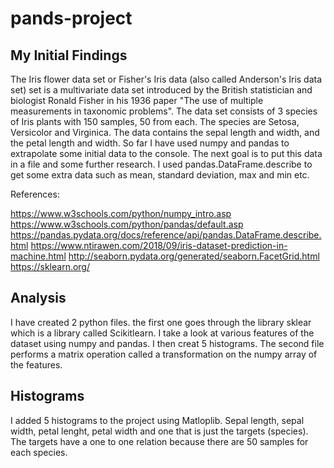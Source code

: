 # pands-project

## My Initial Findings

The Iris flower data set or Fisher's Iris data (also called Anderson's Iris data set) set is a multivariate data set introduced by the British statistician and biologist Ronald Fisher in his 1936 paper "The use of multiple measurements in taxonomic problems". The data set consists of 3 species of Iris plants with 150 samples, 50 from each. The species are Setosa, Versicolor and Virginica. The data contains the sepal length and width, and the petal length and width. So far I have used numpy and pandas to extrapolate some initial data to the console. The next goal is to put this data in a file and some further research. I used pandas.DataFrame.describe to get some extra data such as mean, standard deviation, max and min etc.

References:

https://www.w3schools.com/python/numpy_intro.asp
https://www.w3schools.com/python/pandas/default.asp
https://pandas.pydata.org/docs/reference/api/pandas.DataFrame.describe.html
https://www.ntirawen.com/2018/09/iris-dataset-prediction-in-machine.html
http://seaborn.pydata.org/generated/seaborn.FacetGrid.html
https://sklearn.org/

## Analysis

I have created 2 python files. the first one goes through the library sklear which is a library called Scikitlearn.
I take a look at various features of the dataset using numpy and pandas. I then creat 5 histograms. The second file
performs a matrix operation called a transformation on the numpy array of the features.

## Histograms

I added 5 histograms to the project using Matloplib.  Sepal length, sepal width, petal lenght, petal width and one that is just the targets (species). The targets have a one to one relation because there are 50 samples for each species.

